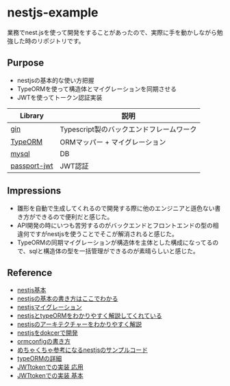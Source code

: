 # nestjs-example

業務でnest.jsを使って開発をすることがあったので、実際に手を動かしながら勉強した時のリポジトリです。

## Purpose
- nestjsの基本的な使い方把握
- TypeORMを使って構造体とマイグレーションを同期させる
- JWTを使ってトークン認証実装


| Library                                             | 説明                                         |
| --------------------------------------------------- | -------------------------------------------- |
| [gin](https://nestjs.com/)                          | Typescript製のバックエンドフレームワーク                         |
| [TypeORM](https://typeorm.io/#/)                    | ORMマッパー + マイグレーション                          |
| [mysql](https://www.mysql.com/jp/)                  | DB                                 |
| [passport-jwt](http://www.passportjs.org/packages/passport-jwt/) | JWT認証      |

## Impressions

- 雛形を自動で生成してくれるので開発する際に他のエンジニアと遜色ない書き方ができるので便利だと感じた。
- API開発の時にいつも苦労するのがバックエンドとフロントエンドの型の相違何ですがnestjsを使うことでそこが解消されると感じた。
- TypeORMの同期マイグレーションが構造体を主体とした構成になってるので、sqlと構造体の型を一括管理ができるのが素晴らしいと感じた。

## Reference

- [nestjs基本](https://qiita.com/elipmoc101/items/9b1e6b3efa62f3c2a166)
- [nestjsの基本の書き方はここでわかる](https://qiita.com/kmatae/items/5aacc8375f71105ce0e4)
- [nestjsマイグレーション](https://qiita.com/renresohasyachi/items/69357ce1d4e8e2fc4929)
- [nestjsとtypeORMをわかりやすく解説してくれている](https://qiita.com/potato4d/items/64a1f518abdfe281ce01)
- [nestjsのアーキテクチャーをわかりやすく解説](https://qiita.com/potato4d/items/aabb78fd201592352d64)
- [nestjsをdokcerで開発](https://qiita.com/Gma_Gama/items/407ad2f121f6d01a6361)
- [ormconfigの書き方](https://github.com/typeorm/typeorm/blob/master/docs/using-ormconfig.md#creating-a-new-connection-from-the-configuration-file%5D)
- [めちゃくちゃ参考になるnestjsのサンプルコード](https://github.com/pokotyan/nestjs-sample)
- [typeORMの詳細](https://www.wakuwakubank.com/posts/732-typeorm-repository/)
- [JWTtokenでの実装 応用](https://zenn.dev/uttk/articles/9095a28be1bf5d)
- [JWTtokenでの実装 基本](https://qiita.com/ci7lus/items/4b481d1ae670fba7e137)